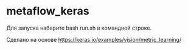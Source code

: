 # metaflow_keras

Для запуска наберите bash run.sh в командной строке.

Сделано на основе https://keras.io/examples/vision/metric_learning/
